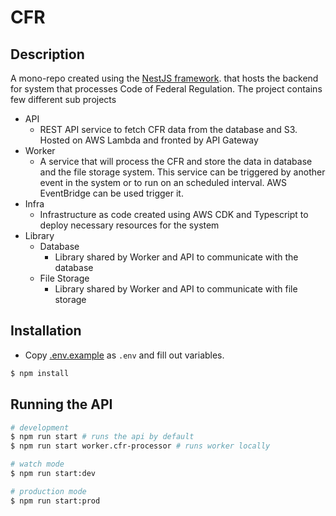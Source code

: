 # CFR

## Description

A mono-repo created using the [NestJS framework](https://nestjs.com/). that hosts the backend for system that processes Code of Federal Regulation. The project contains few different sub projects

- API
  - REST API service to fetch CFR data from the database and S3. Hosted on AWS Lambda and fronted by API Gateway
- Worker
  - A service that will process the CFR and store the data in database and the file storage system. This service can be triggered by another event in the system or to run on an scheduled interval. AWS EventBridge can be used trigger it.
- Infra
  - Infrastructure as code created using AWS CDK and Typescript to deploy necessary resources for the system
- Library
  - Database
    - Library shared by Worker and API to communicate with the database
  - File Storage
    - Library shared by Worker and API to communicate with file storage

## Installation

- Copy [.env.example](.env.example) as `.env` and fill out variables.

```bash
$ npm install
```

## Running the API

```bash
# development
$ npm run start # runs the api by default
$ npm run start worker.cfr-processor # runs worker locally

# watch mode
$ npm run start:dev

# production mode
$ npm run start:prod
```
